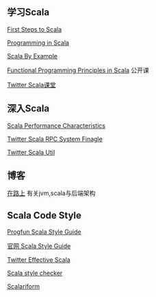 ## 学习Scala ##
[First Steps to Scala](http://www.artima.com/scalazine/articles/steps.html)

[Programming in Scala](http://www.lirmm.fr/~ducour/Doc-objets/scalabook.pdf)

[Scala By Example](http://www.scala-lang.org/docu/files/ScalaByExample.pdf)

[Functional Programming Principles in Scala](https://www.coursera.org/course/progfun) 公开课

[Twitter Scala课堂](http://twitter.github.io/scala_school/zh_cn/index.html)


## 深入Scala ##

[Scala Performance Characteristics](http://www.scala-lang.org/docu/files/collections-api/collections_40.html)

[Twitter Scala RPC System Finagle](https://github.com/twitter/finagle)

[Twitter Scala Util](https://github.com/twitter/util)

## 博客 ##
[在路上](http://hongjiang.info/scala/) 有关jvm,scala与后端架构


## Scala Code Style ##
[Progfun Scala Style Guide](https://class.coursera.org/progfun-004/wiki/ScalaStyleGuide)

[官网 Scala Style Guide](http://docs.scala-lang.org/style/)

[Twitter Effective Scala](http://twitter.github.io/effectivescala/index-cn.html)

[Scala style checker](http://www.scalastyle.org/)

[Scalariform](https://github.com/mdr/scalariform)

